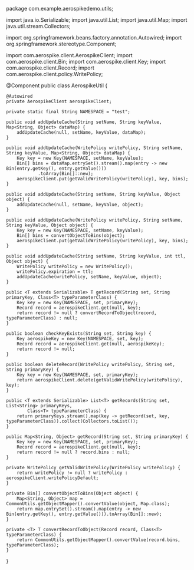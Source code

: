 package com.example.aerospikedemo.utils;

import java.io.Serializable;
import java.util.List;
import java.util.Map;
import java.util.stream.Collectors;

import org.springframework.beans.factory.annotation.Autowired;
import org.springframework.stereotype.Component;

import com.aerospike.client.AerospikeClient;
import com.aerospike.client.Bin;
import com.aerospike.client.Key;
import com.aerospike.client.Record;
import com.aerospike.client.policy.WritePolicy;

@Component
public class AerospikeUtil {

	@Autowired
	private AerospikeClient aerospikeClient;

	private static final String NAMESPACE = "test";

	public void addUpdateCache(String setName, String keyValue, Map<String, Object> dataMap) {
		addUpdateCache(null, setName, keyValue, dataMap);
	}

	public void addUpdateCache(WritePolicy writePolicy, String setName, String keyValue, Map<String, Object> dataMap) {
		Key key = new Key(NAMESPACE, setName, keyValue);
		Bin[] bins = dataMap.entrySet().stream().map(entry -> new Bin(entry.getKey(), entry.getValue()))
				.toArray(Bin[]::new);
		aerospikeClient.put(getValidWritePolicy(writePolicy), key, bins);
	}

	public void addUpdateCache(String setName, String keyValue, Object object) {
		addUpdateCache(null, setName, keyValue, object);
	}

	public void addUpdateCache(WritePolicy writePolicy, String setName, String keyValue, Object object) {
		Key key = new Key(NAMESPACE, setName, keyValue);
		Bin[] bins = convertObjectToBins(object);
		aerospikeClient.put(getValidWritePolicy(writePolicy), key, bins);
	}

	public void addUpdateCache(String setName, String keyValue, int ttl, Object object) {
		WritePolicy writePolicy = new WritePolicy();
		writePolicy.expiration = ttl;
		addUpdateCache(writePolicy, setName, keyValue, object);
	}

	public <T extends Serializable> T getRecord(String set, String primaryKey, Class<T> typeParameterClass) {
		Key key = new Key(NAMESPACE, set, primaryKey);
		Record record = aerospikeClient.get(null, key);
		return record != null ? convertRecordToObject(record, typeParameterClass) : null;
	}

	public boolean checkKeyExists(String set, String key) {
		Key aerospikeKey = new Key(NAMESPACE, set, key);
		Record record = aerospikeClient.get(null, aerospikeKey);
		return record != null;
	}

	public boolean deleteRecord(WritePolicy writePolicy, String set, String primaryKey) {
		Key key = new Key(NAMESPACE, set, primaryKey);
		return aerospikeClient.delete(getValidWritePolicy(writePolicy), key);
	}

	public <T extends Serializable> List<T> getRecords(String set, List<String> primaryKeys,
			Class<T> typeParameterClass) {
		return primaryKeys.stream().map(key -> getRecord(set, key, typeParameterClass)).collect(Collectors.toList());
	}

	public Map<String, Object> getRecord(String set, String primaryKey) {
		Key key = new Key(NAMESPACE, set, primaryKey);
		Record record = aerospikeClient.get(null, key);
		return record != null ? record.bins : null;
	}

	private WritePolicy getValidWritePolicy(WritePolicy writePolicy) {
		return writePolicy != null ? writePolicy : aerospikeClient.writePolicyDefault;
	}

	private Bin[] convertObjectToBins(Object object) {
		Map<String, Object> map = CommonUtils.getObjectMapper().convertValue(object, Map.class);
		return map.entrySet().stream().map(entry -> new Bin(entry.getKey(), entry.getValue())).toArray(Bin[]::new);
	}

	private <T> T convertRecordToObject(Record record, Class<T> typeParameterClass) {
		return CommonUtils.getObjectMapper().convertValue(record.bins, typeParameterClass);
	}
}
